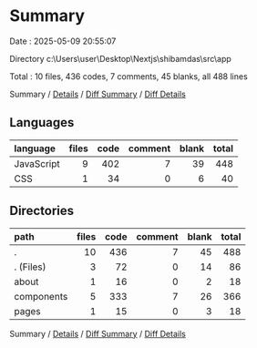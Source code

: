 # Summary

Date : 2025-05-09 20:55:07

Directory c:\\Users\\user\\Desktop\\Nextjs\\shibamdas\\src\\app

Total : 10 files,  436 codes, 7 comments, 45 blanks, all 488 lines

Summary / [Details](details.md) / [Diff Summary](diff.md) / [Diff Details](diff-details.md)

## Languages
| language | files | code | comment | blank | total |
| :--- | ---: | ---: | ---: | ---: | ---: |
| JavaScript | 9 | 402 | 7 | 39 | 448 |
| CSS | 1 | 34 | 0 | 6 | 40 |

## Directories
| path | files | code | comment | blank | total |
| :--- | ---: | ---: | ---: | ---: | ---: |
| . | 10 | 436 | 7 | 45 | 488 |
| . (Files) | 3 | 72 | 0 | 14 | 86 |
| about | 1 | 16 | 0 | 2 | 18 |
| components | 5 | 333 | 7 | 26 | 366 |
| pages | 1 | 15 | 0 | 3 | 18 |

Summary / [Details](details.md) / [Diff Summary](diff.md) / [Diff Details](diff-details.md)